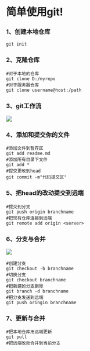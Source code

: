 # 简单使用git!

### 1、创建本地仓库

```
git init
```

### 2、克隆仓库

```
#对于本地的仓库
git clone D:/myrepo
#对于服务器仓库
git clone username@host:/path
```

### 3、git工作流

![](https://rogerdudler.github.io/git-guide/img/trees.png)

### 4、添加和提交你的文件

```
#添加文件到暂存区
git add readme.md
#添加所有目录下文件
git add *
#提交更改到head
git commit -m"代码提交区"
```

### 5、把head的改动提交到远端

```
#提交到分支
git push origin branchname
#把现有仓库连接到远端
git remote add origin <server>
```

### 6、分支与合并

![](https://rogerdudler.github.io/git-guide/img/branches.png)

```
#创建分支
git checkout -b branchname
#切换分支
git checkout branchname
#把新建的分支删除
git branch -d branchname
#把分支发送到远端
git push oringin branchname
```

### 7、更新与合并

```
#把本地仓库用远端更新
git pull
#把远端改动合并到当前分支
```

